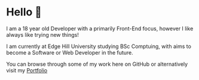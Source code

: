 # Hello 👋

I am a 18 year old Developer with a primarily Front-End focus, however I like always like trying new things!

I am currently at Edge Hill University studying BSc Comptuing, with aims to become a Software or Web Developer in the future.



You can browse through some of my work here on GitHub or alternatively visit my [Portfolio](https://vlcty.netlify.app)
